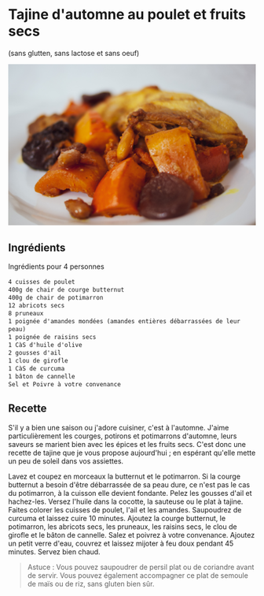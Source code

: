 # Tajine d'automne au poulet et fruits secs
(sans glutten, sans lactose et sans oeuf)  

![](../img/Tajine-dautomne-au-poulet-et-fruits-secs1.jpg)

## Ingrédients
Ingrédients pour 4 personnes

    4 cuisses de poulet
    400g de chair de courge butternut
    400g de chair de potimarron
    12 abricots secs
    8 pruneaux
    1 poignée d'amandes mondées (amandes entières débarrassées de leur peau)
    1 poignée de raisins secs
    1 CàS d'huile d'olive
    2 gousses d'ail
    1 clou de girofle
    1 CàS de curcuma
    1 bâton de cannelle
    Sel et Poivre à votre convenance

## Recette
S'il y a bien une saison ou j'adore cuisiner, c'est à l'automne. J'aime particulièrement les courges, potirons et potimarrons d'automne, leurs saveurs se marient bien avec les épices et les fruits secs. C'est donc une recette de tajine que je vous propose aujourd'hui ; en espérant qu'elle mette un peu de soleil dans vos assiettes.

Lavez et coupez en morceaux la butternut et le potimarron. Si la courge butternut a besoin d'être débarrassée de sa peau dure, ce n'est pas le cas du potimarron, à la cuisson elle devient fondante. Pelez les gousses d'ail et hachez-les.
Versez l'huile dans la cocotte, la sauteuse ou le plat à tajine. Faites colorer les cuisses de poulet, l'ail et les amandes. Saupoudrez de curcuma et laissez cuire 10 minutes.
Ajoutez la courge butternut, le potimarron, les abricots secs, les pruneaux, les raisins secs, le clou de girofle et le bâton de cannelle. Salez et poivrez à votre convenance.
Ajoutez un petit verre d'eau, couvrez et laissez mijoter à feu doux pendant 45 minutes.
Servez bien chaud.

> Astuce : Vous pouvez saupoudrer de persil plat ou de coriandre avant de servir. Vous pouvez également accompagner ce plat de semoule de maïs ou de riz, sans gluten bien sûr.
